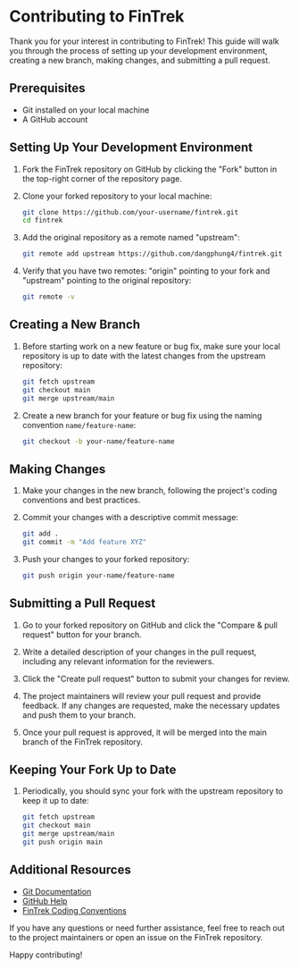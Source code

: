# Contributing to FinTrek

Thank you for your interest in contributing to FinTrek! This guide will walk you through the process of setting up your development environment, creating a new branch, making changes, and submitting a pull request.

## Prerequisites

- Git installed on your local machine
- A GitHub account

## Setting Up Your Development Environment

1. Fork the FinTrek repository on GitHub by clicking the "Fork" button in the top-right corner of the repository page.

2. Clone your forked repository to your local machine:

   ```bash
   git clone https://github.com/your-username/fintrek.git
   cd fintrek
   ```

3. Add the original repository as a remote named "upstream":

   ```bash
   git remote add upstream https://github.com/dangphung4/fintrek.git
   ```

4. Verify that you have two remotes: "origin" pointing to your fork and "upstream" pointing to the original repository:

   ```bash
   git remote -v
   ```

## Creating a New Branch

1. Before starting work on a new feature or bug fix, make sure your local repository is up to date with the latest changes from the upstream repository:

   ```bash
   git fetch upstream
   git checkout main
   git merge upstream/main
   ```

2. Create a new branch for your feature or bug fix using the naming convention `name/feature-name`:

   ```bash
   git checkout -b your-name/feature-name
   ```

## Making Changes

1. Make your changes in the new branch, following the project's coding conventions and best practices.

2. Commit your changes with a descriptive commit message:

   ```bash
   git add .
   git commit -m "Add feature XYZ"
   ```

3. Push your changes to your forked repository:

   ```bash
   git push origin your-name/feature-name
   ```

## Submitting a Pull Request

1. Go to your forked repository on GitHub and click the "Compare & pull request" button for your branch.

2. Write a detailed description of your changes in the pull request, including any relevant information for the reviewers.

3. Click the "Create pull request" button to submit your changes for review.

4. The project maintainers will review your pull request and provide feedback. If any changes are requested, make the necessary updates and push them to your branch.

5. Once your pull request is approved, it will be merged into the main branch of the FinTrek repository.

## Keeping Your Fork Up to Date

1. Periodically, you should sync your fork with the upstream repository to keep it up to date:

   ```bash
   git fetch upstream
   git checkout main
   git merge upstream/main
   git push origin main
   ```

## Additional Resources

- [Git Documentation](https://git-scm.com/doc)
- [GitHub Help](https://help.github.com/)
- [FinTrek Coding Conventions](link-to-coding-conventions)

If you have any questions or need further assistance, feel free to reach out to the project maintainers or open an issue on the FinTrek repository.

Happy contributing!
